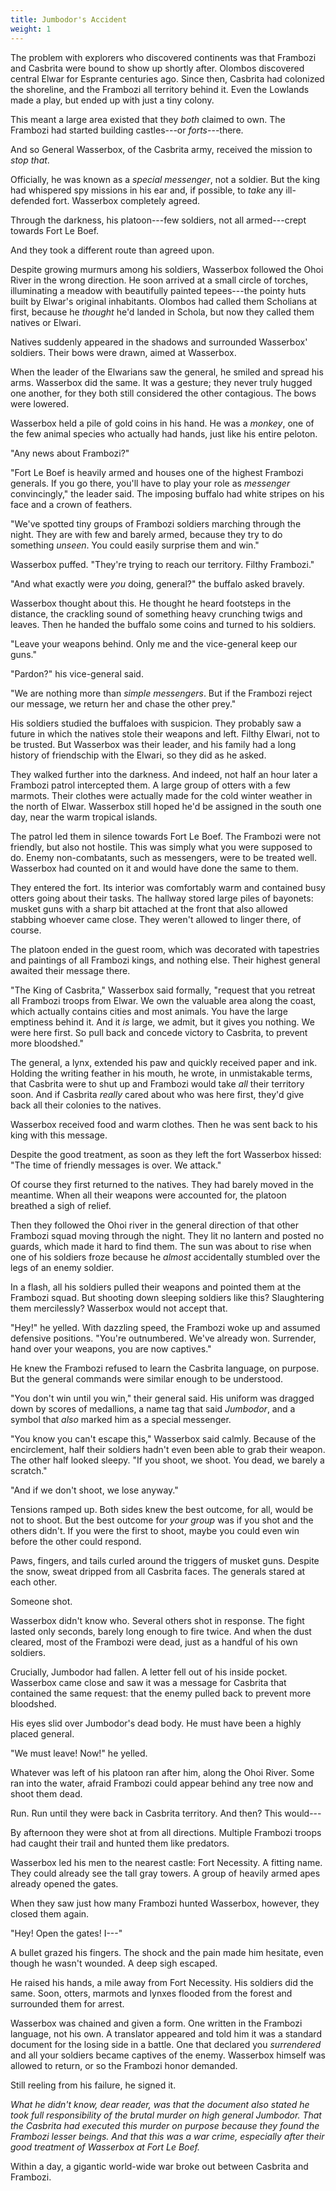 ```yaml
---
title: Jumbodor's Accident
weight: 1
---
```

The problem with explorers who discovered continents was that Frambozi and Casbrita were bound to show up shortly after. Olombos discovered central Elwar for Esprante centuries ago. Since then, Casbrita had colonized the shoreline, and the Frambozi all territory behind it. Even the Lowlands made a play, but ended up with just a tiny colony.

This meant a large area existed that they _both_ claimed to own. The Frambozi had started building castles---or _forts_---there. 

And so General Wasserbox, of the Casbrita army, received the mission to _stop that_.

Officially, he was known as a _special messenger_, not a soldier. But the king had whispered spy missions in his ear and, if possible, to _take_ any ill-defended fort. Wasserbox completely agreed.

Through the darkness, his platoon---few soldiers, not all armed---crept towards Fort Le Boef.

And they took a different route than agreed upon.

Despite growing murmurs among his soldiers, Wasserbox followed the Ohoi River in the wrong direction. He soon arrived at a small circle of torches, illuminating a meadow with beautifully painted tepees---the pointy huts built by Elwar's original inhabitants. Olombos had called them Scholians at first, because he _thought_ he'd landed in Schola, but now they called them natives or Elwari.

Natives suddenly appeared in the shadows and surrounded Wasserbox' soldiers. Their bows were drawn, aimed at Wasserbox.

When the leader of the Elwarians saw the general, he smiled and spread his arms. Wasserbox did the same. It was a gesture; they never truly hugged one another, for they both still considered the other contagious. The bows were lowered.

Wasserbox held a pile of gold coins in his hand. He was a _monkey_, one of the few animal species who actually had hands, just like his entire peloton.

"Any news about Frambozi?"

"Fort Le Boef is heavily armed and houses one of the highest Frambozi generals. If you go there, you'll have to play your role as _messenger_ convincingly," the leader said. The imposing buffalo had white stripes on his face and a crown of feathers. 

"We've spotted tiny groups of Frambozi soldiers marching through the night. They are with few and barely armed, because they try to do something _unseen_. You could easily surprise them and win."

Wasserbox puffed. "They're trying to reach our territory. Filthy Frambozi."

"And what exactly were _you_ doing, general?" the buffalo asked bravely.

Wasserbox thought about this. He thought he heard footsteps in the distance, the crackling sound of something heavy crunching twigs and leaves. Then he handed the buffalo some coins and turned to his soldiers.

"Leave your weapons behind. Only me and the vice-general keep our guns."

"Pardon?" his vice-general said.

"We are nothing more than _simple messengers_. But if the Frambozi reject our message, we return her and chase the other prey."

His soldiers studied the buffaloes with suspicion. They probably saw a future in which the natives stole their weapons and left. Filthy Elwari, not to be trusted. But Wasserbox was their leader, and his family had a long history of friendschip with the Elwari, so they did as he asked.

They walked further into the darkness. And indeed, not half an hour later a Frambozi patrol intercepted them. A large group of otters with a few marmots. Their clothes were actually made for the cold winter weather in the north of Elwar. Wasserbox still hoped he'd be assigned in the south one day, near the warm tropical islands.

The patrol led them in silence towards Fort Le Boef. The Frambozi were not friendly, but also not hostile. This was simply what you were supposed to do. Enemy non-combatants, such as messengers, were to be treated well. Wasserbox had counted on it and would have done the same to them.

They entered the fort. Its interior was comfortably warm and contained busy otters going about their tasks. The hallway stored large piles of bayonets: musket guns with a sharp bit attached at the front that also allowed stabbing whoever came close. They weren't allowed to linger there, of course.

The platoon ended in the guest room, which was decorated with tapestries and paintings of all Frambozi kings, and nothing else. Their highest general awaited their message there.

"The King of Casbrita," Wasserbox said formally, "request that you retreat all Frambozi troops from Elwar. We own the valuable area along the coast, which actually contains cities and most animals. You have the large emptiness behind it. And it _is_ large, we admit, but it gives you nothing. We were here first. So pull back and concede victory to Casbrita, to prevent more bloodshed."

The general, a lynx, extended his paw and quickly received paper and ink. Holding the writing feather in his mouth, he wrote, in unmistakable terms, that Casbrita were to shut up and Frambozi would take _all_ their territory soon. And if Casbrita _really_ cared about who was here first, they'd give back all their colonies to the natives.

Wasserbox received food and warm clothes. Then he was sent back to his king with this message.

Despite the good treatment, as soon as they left the fort Wasserbox hissed: "The time of friendly messages is over. We attack."

Of course they first returned to the natives. They had barely moved in the meantime. When all their weapons were accounted for, the platoon breathed a sigh of relief.

Then they followed the Ohoi river in the general direction of that other Frambozi squad moving through the night. They lit no lantern and posted no guards, which made it hard to find them. The sun was about to rise when one of his soldiers froze because he _almost_ accidentally stumbled over the legs of an enemy soldier.

In a flash, all his soldiers pulled their weapons and pointed them at the Frambozi squad. But shooting down sleeping soldiers like this? Slaughtering them mercilessly? Wasserbox would not accept that.

"Hey!" he yelled. With dazzling speed, the Frambozi woke up and assumed defensive positions. "You're outnumbered. We've already won. Surrender, hand over your weapons, you are now captives."

He knew the Frambozi refused to learn the Casbrita language, on purpose. But the general commands were similar enough to be understood.

"You don't win until you win," their general said. His uniform was dragged down by scores of medallions, a name tag that said _Jumbodor_, and a symbol that _also_ marked him as a special messenger.

"You know you can't escape this," Wasserbox said calmly. Because of the encirclement, half their soldiers hadn't even been able to grab their weapon. The other half looked sleepy. "If you shoot, we shoot. You dead, we barely a scratch."

"And if we don't shoot, we lose anyway."

Tensions ramped up. Both sides knew the best outcome, for all, would be not to shoot. But the best outcome for _your group_ was if you shot and the others didn't. If you were the first to shoot, maybe you could even win before the other could respond.

Paws, fingers, and tails curled around the triggers of musket guns. Despite the snow, sweat dripped from all Casbrita faces. The generals stared at each other.

Someone shot.

Wasserbox didn't know who. Several others shot in response. The fight lasted only seconds, barely long enough to fire twice. And when the dust cleared, most of the Frambozi were dead, just as a handful of his own soldiers.

Crucially, Jumbodor had fallen. A letter fell out of his inside pocket. Wasserbox came close and saw it was a message for Casbrita that contained the same request: that the enemy pulled back to prevent more bloodshed.

His eyes slid over Jumbodor's dead body. He must have been a highly placed general.

"We must leave! Now!" he yelled.

Whatever was left of his platoon ran after him, along the Ohoi River. Some ran into the water, afraid Frambozi could appear behind any tree now and shoot them dead.

Run. Run until they were back in Casbrita territory. And then? This would---

By afternoon they were shot at from all directions. Multiple Frambozi troops had caught their trail and hunted them like predators.

Wasserbox led his men to the nearest castle: Fort Necessity. A fitting name. They could already see the tall gray towers. A group of heavily armed apes already opened the gates.

When they saw just how many Frambozi hunted Wasserbox, however, they closed them again.

"Hey! Open the gates! I---"

A bullet grazed his fingers. The shock and the pain made him hesitate, even though he wasn't wounded. A deep sigh escaped.

He raised his hands, a mile away from Fort Necessity. His soldiers did the same. Soon, otters, marmots and lynxes flooded from the forest and surrounded them for arrest.

Wasserbox was chained and given a form. One written in the Frambozi language, not his own. A translator appeared and told him it was a standard document for the losing side in a battle. One that declared you _surrendered_ and all your soldiers became captives of the enemy. Wasserbox himself was allowed to return, or so the Frambozi honor demanded.

Still reeling from his failure, he signed it.

_What he didn't know, dear reader, was that the document also stated he took full responsibility of the brutal murder on high general Jumbodor. That the Casbrita had executed this murder on purpose because they found the Frambozi lesser beings. And that this was a war crime, especially after their good treatment of Wasserbox at Fort Le Boef._

Within a day, a gigantic world-wide war broke out between Casbrita and Frambozi.